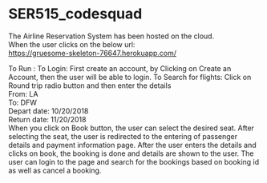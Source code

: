 # SER515_codesquad

The Airline Reservation System has been hosted on the cloud.  
When the user clicks on the below url:  
    https://gruesome-skeleton-76647.herokuapp.com/
  
  
 To Run :
  To Login: First create an account, by Clicking on Create an Account, then the user will be able to login.
  To Search for flights: Click on Round trip radio button and then enter the details  
                 From: LA  
                 To: DFW  
                 Depart date: 10/20/2018  
                 Return date: 11/20/2018  
 When you click on Book button, the user can select the desired seat.
 After selecting the seat, the user is redirected to the entering of passenger details and payment information page. After the user enters the details and clicks on book, the booking is done and details are shown to the user. The user can login to the page and search for the bookings based on booking id as well as cancel a booking. 
 

  
